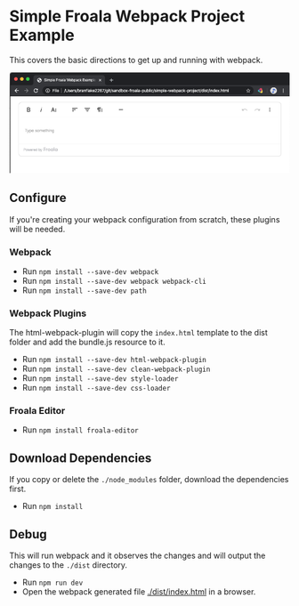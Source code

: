 # Simple Froala Webpack Project Example
This covers the basic directions to get up and running with webpack. 

<img src='./example.png'>

## Configure
If you're creating your webpack configuration from scratch, these plugins will be needed. 

### Webpack

* Run `npm install --save-dev webpack`
* Run `npm install --save-dev webpack webpack-cli`
* Run `npm install --save-dev path`

### Webpack Plugins
The html-webpack-plugin will copy the `index.html` template to the dist folder and add the bundle.js resource to it. 

* Run `npm install --save-dev html-webpack-plugin`
* Run `npm install --save-dev clean-webpack-plugin`
* Run `npm install --save-dev style-loader`
* Run `npm install --save-dev css-loader`

### Froala Editor

* Run `npm install froala-editor`

## Download Dependencies
If you copy or delete the `./node_modules` folder, download the dependencies first.

* Run `npm install`

## Debug
This will run webpack and it observes the changes and will output the changes to the `./dist` directory.

* Run `npm run dev`
* Open the webpack generated file [./dist/index.html](./dist/index.html) in a browser.
